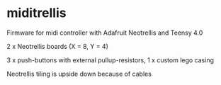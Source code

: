 # miditrellis
Firmware for midi controller with Adafruit Neotrellis and Teensy 4.0

2 x Neotrellis boards (X = 8, Y = 4)

3 x push-buttons with external pullup-resistors,
1 x custom lego casing


Neotrellis tiling is upside down because of cables
